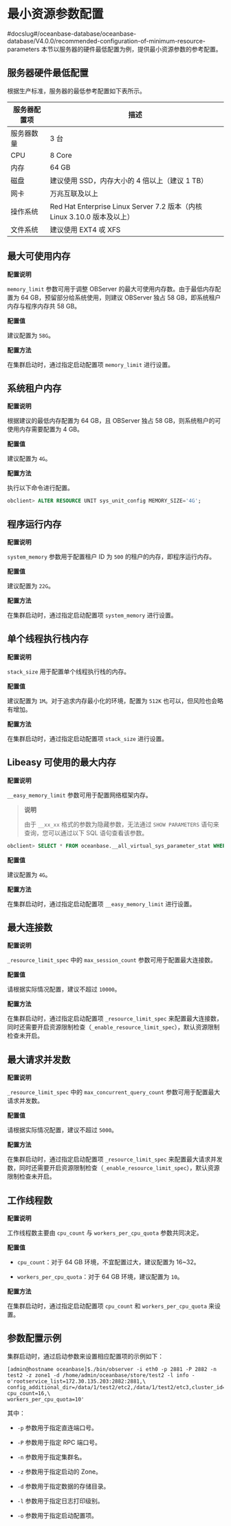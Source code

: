 # 最小资源参数配置
#docslug#/oceanbase-database/oceanbase-database/V4.0.0/recommended-configuration-of-minimum-resource-parameters
本节以服务器的硬件最低配置为例，提供最小资源参数的参考配置。

## 服务器硬件最低配置

根据生产标准，服务器的最低参考配置如下表所示。

| 服务器配置项 |                              描述                               |
|--------|---------------------------------------------------------------|
| 服务器数量  | 3 台                                                           |
| CPU    | 8 Core                                                        |
| 内存     | 64 GB                                                         |
| 磁盘     | 建议使用 SSD，内存大小的 4 倍以上（建议 1 TB）                                   |
| 网卡     | 万兆互联及以上                                                       |
| 操作系统   | Red Hat Enterprise Linux Server 7.2 版本（内核 Linux 3.10.0 版本及以上） |
| 文件系统   | 建议使用 EXT4 戓 XFS                                                 |

## 最大可使用内存

**配置说明**

`memory_limit` 参数可用于调整 OBServer 的最大可使用内存数。由于最低内存配置为 64 GB，预留部分给系统使用，则建议 OBServer 独占 58 GB，即系统租户内存与程序内存共 58 GB。

**配置值**

建议配置为 `58G`。

**配置方法**

在集群启动时，通过指定启动配置项 `memory_limit` 进行设置。

## 系统租户内存

**配置说明**

根据建议的最低内存配置为 64 GB，且 OBServer 独占 58 GB，则系统租户的可使用内存需要配置为 4 GB。

**配置值**

建议配置为 `4G`。

**配置方法**

执行以下命令进行配置。

```sql
obclient> ALTER RESOURCE UNIT sys_unit_config MEMORY_SIZE='4G';
```

## 程序运行内存

**配置说明**

`system_memory` 参数用于配置租户 ID 为 `500` 的租户的内存，即程序运行内存。

**配置值**

建议配置为 `22G`。

**配置方法**

在集群启动时，通过指定启动配置项 `system_memory` 进行设置。

## 单个线程执行栈内存

**配置说明**

`stack_size` 用于配置单个线程执行栈的内存。

**配置值**

建议配置为 `1M`。对于追求内存最小化的环境，配置为 `512K` 也可以，但风险也会略有增加。

**配置方法**

在集群启动时，通过指定启动配置项 `stack_size` 进行设置。

## Libeasy 可使用的最大内存

**配置说明**

`__easy_memory_limit` 参数可用于配置网络框架内存。

>**说明**
>
>由于 `__xx_xx` 格式的参数为隐藏参数，无法通过 `SHOW PARAMETERS` 语句来查询，您可以通过以下 SQL 语句查看该参数。

```sql
obclient> SELECT * FROM oceanbase.__all_virtual_sys_parameter_stat WHERE name='__easy_memory_limit';
```

**配置值**

建议配置为 `4G`。

**配置方法**

在集群启动时，通过指定启动配置项 `__easy_memory_limit` 进行设置。

## 最大连接数

**配置说明**

`_resource_limit_spec` 中的 `max_session_count` 参数可用于配置最大连接数。

**配置值**

请根据实际情况配置，建议不超过 `10000`。

**配置方法**

在集群启动时，通过指定启动配置项 `_resource_limit_spec` 来配置最大连接数，同时还需要开启资源限制检查（`_enable_resource_limit_spec`），默认资源限制检查未开启。

## 最大请求并发数

**配置说明**

`_resource_limit_spec` 中的 `max_concurrent_query_count` 参数可用于配置最大请求并发数。

**配置值**

请根据实际情况配置，建议不超过 `5000`。

**配置方法**

在集群启动时，通过指定启动配置项 `_resource_limit_spec` 来配置最大请求并发数，同时还需要开启资源限制检查（`_enable_resource_limit_spec`），默认资源限制检查未开启。

## 工作线程数

**配置说明**

工作线程数主要由 `cpu_count` 与 `workers_per_cpu_quota` 参数共同决定。

**配置值**

* `cpu_count`：对于 64 GB 环境，不宜配置过大，建议配置为 16\~32。

* `workers_per_cpu_quota`：对于 64 GB 环境，建议配置为 `10`。

**配置方法**

在集群启动时，通过指定启动配置项 `cpu_count` 和 `workers_per_cpu_quota` 来设置。

## 参数配置示例

集群启动时，通过启动参数来设置相应配置项的示例如下：

```shell
[admin@hostname oceanbase]$./bin/observer -i eth0 -p 2881 -P 2882 -n test2 -z zone1 -d /home/admin/oceanbase/store/test2 -l info -o'rootservice_list=172.30.135.203:2882:2881,\
config_additional_dir=/data/1/test2/etc2,/data/1/test2/etc3,cluster_id=11,stack_size=1M,__easy_memory_limit=4G,\
cpu_count=16,\
workers_per_cpu_quota=10'
```

其中：

* `-p` 参数用于指定直连端口号。

* `-P` 参数用于指定 RPC 端口号。

* `-n` 参数用于指定集群名。

* `-z` 参数用于指定启动的 Zone。

* `-d` 参数用于指定数据的存储目录。

* `-l` 参数用于指定日志打印级别。

* `-o` 参数用于指定启动配置项。

